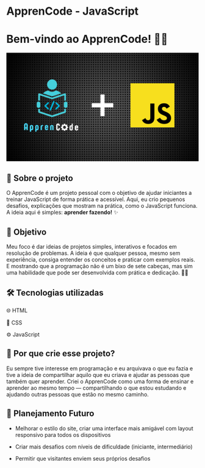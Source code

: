 ﻿# ApprenCode - JavaScript

<h1>Bem-vindo ao ApprenCode! 🚀🎯</h1>

<img src="./Assents/Midia/ApprenCode-Js.png" alt="ApprenCode-Js">

<h2> 🧠 Sobre o projeto</h2>
<p>O ApprenCode é um projeto pessoal com o objetivo de ajudar iniciantes a treinar JavaScript de forma prática e acessível. Aqui, eu crio pequenos desafios, explicações que mostram na prática, como o JavaScript funciona. A ideia aqui é simples: <strong>aprender fazendo!</strong> ✨</p>

<h2>📌 Objetivo</h2>
<p>Meu foco é dar ideias de projetos simples, interativos e focados em resolução de problemas. A ideia é que qualquer pessoa, mesmo sem experiência, consiga entender os conceitos e praticar com exemplos reais.
E mostrando que a programação não é um bixo de sete cabeças, mas sim uma habilidade que pode ser desenvolvida com prática e dedicação. 👨‍💻</p>

<h2>🛠️ Tecnologias utilizadas</h2>
<p>🌐 HTML</p>
<p>🎨 CSS</p>
<p>⚙️ JavaScript</p>

<h2>🧩 Por que crie esse projeto?</h2>
<p>Eu sempre tive interesse em programação e eu arquivava o que eu fazia e tive a ideia de compartilhar aquilo que eu criava e ajudar as pessoas que também quer aprender. Criei o ApprenCode como uma forma de ensinar e aprender ao mesmo tempo — compartilhando o que estou estudando e ajudando outras pessoas que estão no mesmo caminho.</p>

<h2>📅 Planejamento Futuro</h2>
<ul>
    <li><p>Melhorar o estilo do site, criar uma interface mais amigável com layout responsivo para todos os dispositivos</p></li>
    <li><p>Criar mais desafios com níveis de dificuldade (iniciante, intermediário)</p></li>
    <li><p>Permitir que visitantes enviem seus próprios desafios</p></li>
</ul>
